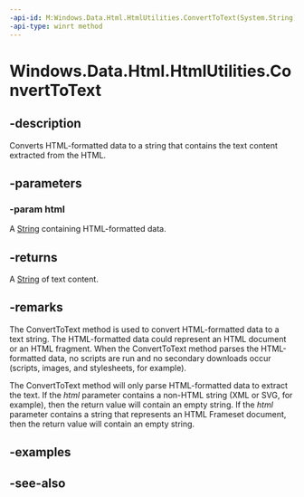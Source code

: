 ```yaml
---
-api-id: M:Windows.Data.Html.HtmlUtilities.ConvertToText(System.String)
-api-type: winrt method
---
```


<!-- Method syntax
public string ConvertToText(System.String html)
-->

# Windows.Data.Html.HtmlUtilities.ConvertToText

## -description
Converts HTML-formatted data to a string that contains the text content extracted from the HTML.

## -parameters
### -param html
A [String](https://docs.microsoft.com/dotnet/api/system.string?redirectedfrom=MSDN) containing HTML-formatted data.

## -returns
A [String](https://docs.microsoft.com/dotnet/api/system.string?redirectedfrom=MSDN) of text content.

## -remarks
The ConvertToText method is used to convert HTML-formatted data to a text string. The HTML-formatted data could represent an HTML document or an HTML fragment. When the ConvertToText method parses the HTML-formatted data, no scripts are run and no secondary downloads occur (scripts, images, and stylesheets, for example).

The ConvertToText method will only parse HTML-formatted data to extract the text. If the *html* parameter contains a non-HTML string (XML or SVG, for example), then the return value will contain an empty string. If the *html* parameter contains a string that represents an HTML Frameset document, then the return value will contain an empty string.

## -examples

## -see-also
